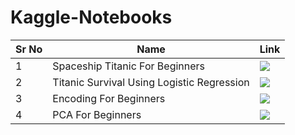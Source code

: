 # Kaggle-Notebooks 

| Sr No | Name                                                         | Link                                                         |
| ----- | ------------------------------------------------------------ | ------------------------------------------------------------ |
| 1     | Spaceship Titanic For Beginners                           | [![](https://raw.githubusercontent.com/rahuldkjain/github-profile-readme-generator/master/src/images/icons/Social/kaggle.svg)](https://www.kaggle.com/code/pumpkin18/spaceship-titanic-for-beginners?kernelSessionId=116098320) |
| 2     | Titanic Survival Using Logistic Regression                           | [![](https://raw.githubusercontent.com/rahuldkjain/github-profile-readme-generator/master/src/images/icons/Social/kaggle.svg)](https://www.kaggle.com/code/pumpkin18/titanic-survival-using-logistic-regression?kernelSessionId=114620609) |
| 3     | Encoding For Beginners                           | [![](https://raw.githubusercontent.com/rahuldkjain/github-profile-readme-generator/master/src/images/icons/Social/kaggle.svg)](https://www.kaggle.com/code/pumpkin18/encoding-for-beginners?kernelSessionId=112108925) |
| 4     | PCA For Beginners                           | [![](https://raw.githubusercontent.com/rahuldkjain/github-profile-readme-generator/master/src/images/icons/Social/kaggle.svg)](https://www.kaggle.com/code/pumpkin18/pca-for-beginners?kernelSessionId=112193623) |
